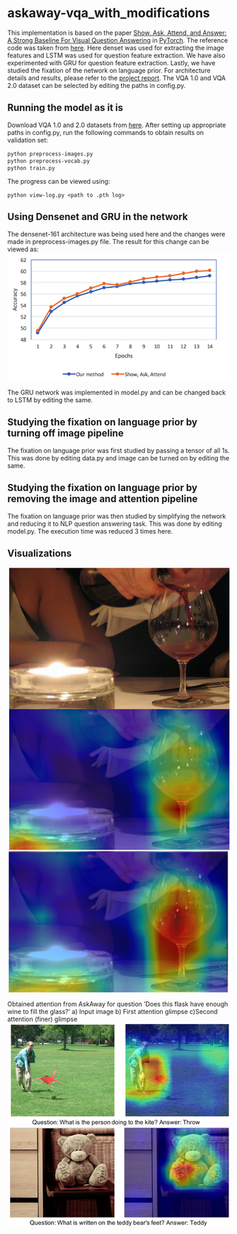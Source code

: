 # askaway-vqa_with_modifications
This implementation is based on the paper [Show, Ask, Attend, and Answer: A Strong Baseline For Visual Question Answering][0] in [PyTorch][1]. The reference code was taken from [here][2]. Here denset was used for extracting the image features and LSTM was used for question feature extraction. We have also experimented with GRU for question feature extraction. Lastly, we have studied the fixation of the network on language prior. For architecture details and results, please refer to the [project report][3].
The VQA 1.0 and VQA 2.0 dataset can be selected by editing the paths in config.py.

## Running the model as it is
Download VQA 1.0 and 2.0 datasets from [here][4]. After setting up appropriate paths in config.py, run the following commands to obtain results on validation set:
```
python preprocess-images.py
python preprocess-vocab.py
python train.py
```
The progress can be viewed using:
```
python view-log.py <path to .pth log>
```
## Using Densenet and GRU in the network
The densenet-161 architecture was being used here and the changes were made in preprocess-images.py file. The result for this change can be viewed as:
![Graph of convergence of implementation versus paper results](https://github.com/animesh20/askaway-vqa_with_modifications/blob/master/performance_plots/Densenet1.0.png)

The GRU network was implemented in model.py and can be changed back to LSTM by editing the same.

## Studying the fixation on language prior by turning off image pipeline
The fixation on language prior was first studied by passing a tensor of all 1s. This was done by editing data.py and image can be turned on by editing the same.

## Studying the fixation on language prior by removing the image and attention pipeline
The fixation on language prior was then studied by simplifying the network and reducing it to NLP question answering task. This was done by editing model.py. The execution time was reduced 3 times here.

## Visualizations
![v1](https://github.com/animesh20/askaway-vqa_with_modifications/blob/master/performance_plots/v1.png)
![v2](https://github.com/animesh20/askaway-vqa_with_modifications/blob/master/performance_plots/v2.png)

Obtained attention from AskAway for question ’Does this flask have enough wine to fill the glass?’ a) Input image b) First attention glimpse c)Second attention (finer) glimpse
![v3](https://github.com/animesh20/askaway-vqa_with_modifications/blob/master/performance_plots/v3.png)

[0]: https://arxiv.org/abs/1704.03162
[1]: https://github.com/pytorch/pytorch
[2]: https://github.com/Cyanogenoid/pytorch-vqa
[3]: https://github.com/animesh20/askaway-vqa_with_modifications/blob/master/project_report.pdf
[4]: http://www.visualqa.org/vqa_v1_download.html
